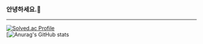 ### 안녕하세요.👋

---

[![Solved.ac Profile](http://mazassumnida.wtf/api/generate_badge?boj=taegon1998)](https://solved.ac/taegon1998)<br/>
[![Anurag's GitHub stats](https://github-readme-stats.vercel.app/api?username=taegon98&show_icons=true&theme=tokyonight)
